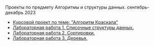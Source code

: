 Проекты по предмету Алгоритмы и структуры данных. сентябрь-декабрь 2023  

- [Курсовой проект по теме: "Алгоритм Краскала"](https://github.com/KTerminasov/ETU-Projects/tree/a1f2cbf955a23319dc579aca08155d57e5d5fb0f/Algorithms%20and%20data%20structures/Course_Work#readme)
- [Лабораторная работа 1. Списочные структуры данных.](https://github.com/KTerminasov/ETU-Projects/tree/main/Algorithms%20and%20data%20structures/LAB1#readme)
- [Лабораторная работа 2. Сортировки.](https://github.com/KTerminasov/ETU-Projects/tree/9378147817e2367c22f1a35795d29809479946ba/Algorithms%20and%20data%20structures/LAB2#readme)
- [Лабораторная работа 3. Деревья.](https://github.com/KTerminasov/ETU-Projects/tree/main/Algorithms%20and%20data%20structures/LAB3)
